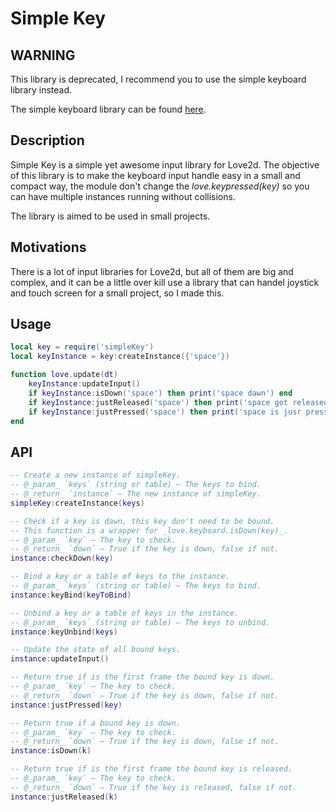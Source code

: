 # Simple Key

## WARNING

This library is deprecated, I recommend you to use the simple keyboard library instead.

The simple keyboard library can be found [here](https://github.com/nicolas-sabbatini/lovely-tools).

## Description

Simple Key is a simple yet awesome input library for Love2d.
The objective of this library is to make the keyboard input handle easy in a small and
compact way, the module don't change the _love.keypressed(key)_ so you can have
multiple instances running without collisions.

The library is aimed to be used in small projects.

## Motivations

There is a lot of input libraries for Love2d, but all of them are big and complex, and
it can be a little over kill use a library that can handel joystick and touch screen
for a small project, so I made this.

## Usage

```lua
local key = require('simpleKey')
local keyInstance = key:createInstance({'space'})

function love.update(dt)
    keyInstance:updateInput()
    if keyInstance:isDown('space') then print('space dawn') end
    if keyInstance:justReleased('space') then print('space got released') end
    if keyInstance:justPressed('space') then print('space is jusr pressed') end
end
```

## API

```lua
-- Create a new instance of simpleKey.
-- @_param_ `keys` (string or table) — The keys to bind.
-- @_return_ `instance` — The new instance of simpleKey.
simpleKey:createInstance(keys)
```

```lua
-- Check if a key is dawn, this key don't need to be bound.
-- This function is a wrapper for _love.keyboard.isDown(key)_.
-- @_param_ `key` — The key to check.
-- @_return_ `down` — True if the key is down, false if not.
instance:checkDown(key)
```

```lua
-- Bind a key or a table of keys to the instance.
-- @_param_ `keys` (string or table) — The keys to bind.
instance:keyBind(keyToBind)
```

```lua
-- Unbind a key or a table of keys in the instance.
-- @_param_ `keys` (string or table) — The keys to unbind.
instance:keyUnbind(keys)
```

```lua
-- Update the state of all bound keys.
instance:updateInput()
```

```lua
-- Return true if is the first frame the bound key is down.
-- @_param_ `key` — The key to check.
-- @_return_ `down` — True if the key is down, false if not.
instance:justPressed(key)
```

```lua
-- Return true if a bound key is down.
-- @_param_ `key` — The key to check.
-- @_return_ `down` — True if the key is down, false if not.
instance:isDown(k)
```

```lua
-- Return true if is the first frame the bound key is released.
-- @_param_ `key` — The key to check.
-- @_return_ `down` — True if the key is released, false if not.
instance:justReleased(k)
```
